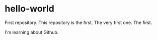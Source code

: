 # hello-world
First repository. This repository is the first. The very first one. The first.

I'm learning about Github. 
